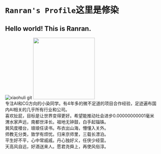 # `Ranran's Profile`这里是修染

## Hello world! This is Ranran.
![xiaohuli git](https://user-images.githubusercontent.com/110769557/233053913-55d6a78b-dcbb-47e2-a2b3-ac28ed1e11c7.gif)
<img src="https://user-images.githubusercontent.com/110769557/234466315-8df0b4d4-a82c-4bac-8450-9195ef8c4025.png" width="200px"> <br>
专注AI和CG方向的小染同学。有4年多的微不足道的项目合作经验，足迹遍布国内AI相关的几乎所有行业和公司。<br>
喜欢扯屁，目标是让世界变得更好。希望能推动社会进步0.00000000001毫米<br>
渭水家声远，南都世泽长。祖地无钟鼓，白手起锱铢。<br>
巽风度楼台，琅琅任读书。布衣出山海，懵懂入关外。<br>
师教无分类，致学有烦忧。归来京师里，三载长漂泊。<br>
平生好不平，心中常戚戚。丹心独好义，任侠少经营。<br>
天高风自远，好酒送来人。愿君尧舜上，再使风俗淳。<br>
